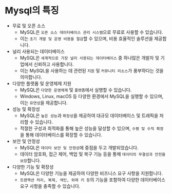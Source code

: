 # Mysql의 특징 
 
- 무료 및 오픈 소스
    - MySQL은 `오픈 소스 데이터베이스 관리 시스템`으로 무료로 사용할 수 있습니다.
    - 이는 `초기 개발 및 운영 비용을 절감`할 수 있으며, 비용 효율적인 솔루션을 제공합니다.
- 널리 사용되는 데이터베이스
    - MySQL은 `세계적으로 가장 널리 사용되는 데이터베이스` 중 하나많은 개발자 및 기업에서 신뢰하고 사용합니다.
    - 이는 MySQL을 사용하는 데 관련된 `지원` 및 `커뮤니티 리소스`가 풍부하다는 것을 의미합니다.
- 다양한 플랫폼 및 운영체제 지원
    - MySQL은 `다양한 운영체제` 및 `플랫폼`에서 실행할 수 있습니다.
    - Windows, Linux, macOS 등 다양한 환경에서 MySQL을 실행할 수 있으며, 이는 `유연성`을 제공합니다.
- 성능 및 확장성
    - MySQL은 `높은 성능`과 `확장성`을 제공하여 대규모 데이터베이스 및 트래픽을 처리할 수 있습니다.
    - 적절한 구성과 최적화를 통해 높은 성능을 달성할 수 있으며, `수평 및 수직 확장`을 통해 데이터베이스를 확장할 수 있습니다.
- 보안 및 안정성
    - MySQL은 `데이터 보안 및 안정성`에 중점을 두고 개발되었습니다.
    - 데이터 암호화, 접근 제어, 백업 및 복구 기능 등을 통해 `데이터의 무결성과 안전을 보장`합니다.
- 다양한 기능 및 확장성
    - MySQL은 다양한 기능을 제공하여 다양한 비즈니스 요구 사항을 지원합니다.
    - `트랜잭션 처리, 복제, 색인, 외래 키 등`의 기능을 포함하여 다양한 데이터베이스 요구 사항을 충족할 수 있습니다.
